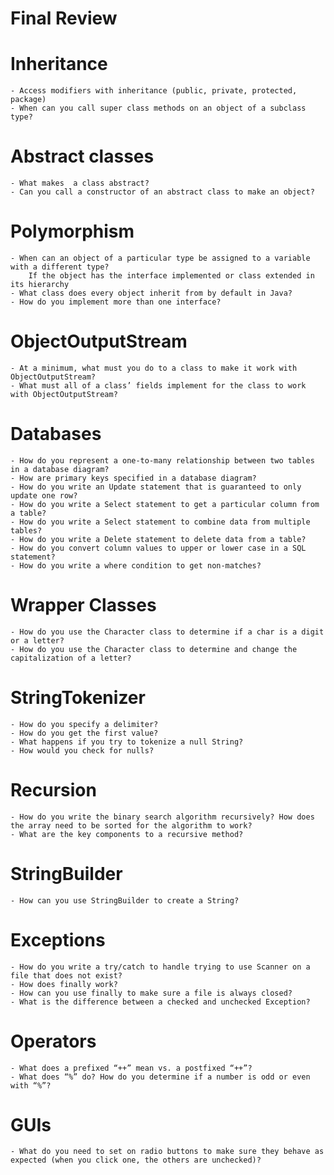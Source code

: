 # Final Review

# Inheritance
	- Access modifiers with inheritance (public, private, protected, package)
	- When can you call super class methods on an object of a subclass type?

# Abstract classes
	- What makes  a class abstract?
	- Can you call a constructor of an abstract class to make an object?

# Polymorphism
	- When can an object of a particular type be assigned to a variable with a different type?
		If the object has the interface implemented or class extended in its hierarchy
	- What class does every object inherit from by default in Java?
	- How do you implement more than one interface?
	

# ObjectOutputStream
	- At a minimum, what must you do to a class to make it work with ObjectOutputStream?
	- What must all of a class’ fields implement for the class to work with ObjectOutputStream?

# Databases
	- How do you represent a one-to-many relationship between two tables in a database diagram?
	- How are primary keys specified in a database diagram?
	- How do you write an Update statement that is guaranteed to only update one row?
	- How do you write a Select statement to get a particular column from a table?
	- How do you write a Select statement to combine data from multiple tables?
	- How do you write a Delete statement to delete data from a table?
	- How do you convert column values to upper or lower case in a SQL statement?
	- How do you write a where condition to get non-matches?

# Wrapper Classes
	- How do you use the Character class to determine if a char is a digit or a letter?
	- How do you use the Character class to determine and change the capitalization of a letter?

# StringTokenizer
	- How do you specify a delimiter?
	- How do you get the first value?
	- What happens if you try to tokenize a null String?
	- How would you check for nulls?

# Recursion
	- How do you write the binary search algorithm recursively? How does the array need to be sorted for the algorithm to work?
	- What are the key components to a recursive method?

# StringBuilder
	- How can you use StringBuilder to create a String?
	
# Exceptions
	- How do you write a try/catch to handle trying to use Scanner on a file that does not exist?
	- How does finally work?
	- How can you use finally to make sure a file is always closed?
	- What is the difference between a checked and unchecked Exception?

# Operators
	- What does a prefixed “++” mean vs. a postfixed “++”?
	- What does “%” do? How do you determine if a number is odd or even with “%”?

# GUIs
	- What do you need to set on radio buttons to make sure they behave as expected (when you click one, the others are unchecked)?
